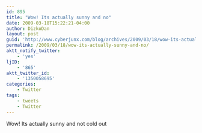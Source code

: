 ```yaml
---
id: 895
title: "Wow! Its actually sunny and no"
date: 2009-03-18T15:22:21-04:00
author: DizkoDan
layout: post
guid: 'http://www.cyberjunx.com/blog/archives/2009/03/18/wow-its-actually-sunny-and-no/'
permalink: /2009/03/18/wow-its-actually-sunny-and-no/
aktt_notify_twitter:
    - 'yes'
ljID:
    - '865'
aktt_twitter_id:
    - '1350058695'
categories:
    - Twitter
tags:
    - tweets
    - Twitter
---
```


Wow! Its actually sunny and not cold out